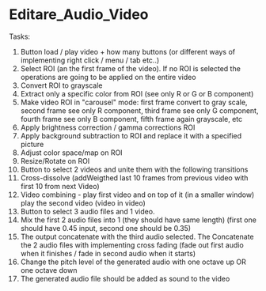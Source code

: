 # Editare_Audio_Video
Tasks:
  1. Button load / play video + how many buttons (or different ways of implementing right click / menu / tab etc..)
  2. Select ROI (an the first frame of the video). If no ROI is selected the operations are going to be applied on the entire video
  3. Convert ROI to grayscale
  4. Extract only a specific color from ROI (see only R or G or B component)
  5. Make video ROI in "carousel" mode: first frame convert to gray scale, second frame see only R component, third frame  see only G component, fourth frame see only B component, fifth frame again grayscale, etc
  6. Apply brightness correction / gamma corrections ROI
  7. Apply background subtraction to ROI and replace it with a specified picture
  8. Adjust color space/map on ROI
  9. Resize/Rotate on ROI
  10. Button to select 2 videos and unite them with the following transitions
  11. Cross-dissolve (addWeigthed last 10 frames from previous video with first 10 from next Video)
  12. Video combining - play first video and on top of it (in a smaller window) play the second video (video in video)
  13. Button to select 3 audio files and 1 video.
  14. Mix the first 2 audio files into 1 (they should have same length) (first one should have 0.45 input, second one should be 0.35)
  15. The output concatenate with the third audio selected. The  Concatenate the 2 audio files with implementing cross fading (fade out first audio when it finishes / fade in second audio when it starts)
  16. Change the pitch level of the generated audio with one octave up OR  one octave down
  17. The generated audio file should be added as sound to the video  
